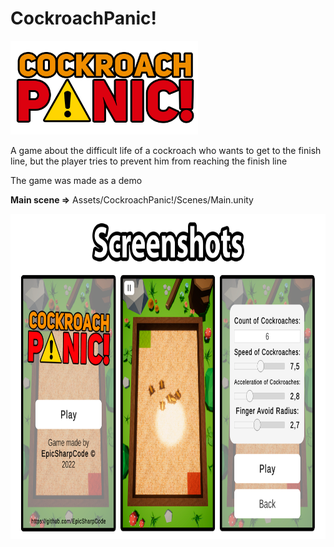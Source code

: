 # CockroachPanic!
<img src="https://github.com/EpicSharpCode/CockroachPanic/blob/master/Assets/CockroachPanic!/Graphics/Logo.png" width="300" height="150">

A game about the difficult life of a cockroach who wants to get to the finish line, but the player tries to prevent him from reaching the finish line

The game was made as a demo

<b>Main scene =></b> Assets/CockroachPanic!/Scenes/Main.unity

<img src="https://github.com/EpicSharpCode/CockroachPanic/blob/master/Media/CockroachPanic Screenshots Split alpha.png" width="800" height="520">
